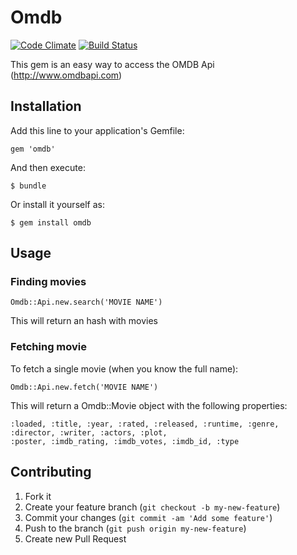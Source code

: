 # Omdb
[![Code Climate](https://codeclimate.com/repos/51dc6afbc7f3a37a72002061/badges/c245beb7b5f063dc7e94/gpa.png)](https://codeclimate.com/repos/51dc6afbc7f3a37a72002061/feed)
[![Build Status](https://travis-ci.org/jvanbaarsen/omdb.png?branch=master)](https://travis-ci.org/jvanbaarsen/omdb)

This gem is an easy way to access the OMDB Api (http://www.omdbapi.com)

## Installation

Add this line to your application's Gemfile:

    gem 'omdb'

And then execute:

    $ bundle

Or install it yourself as:

    $ gem install omdb

## Usage

### Finding movies

    Omdb::Api.new.search('MOVIE NAME')

This will return an hash with movies

### Fetching movie
To fetch a single movie (when you know the full name):

    Omdb::Api.new.fetch('MOVIE NAME')

This will return a Omdb::Movie object with the following properties:

    :loaded, :title, :year, :rated, :released, :runtime, :genre, :director, :writer, :actors, :plot,
    :poster, :imdb_rating, :imdb_votes, :imdb_id, :type

## Contributing

1. Fork it
2. Create your feature branch (`git checkout -b my-new-feature`)
3. Commit your changes (`git commit -am 'Add some feature'`)
4. Push to the branch (`git push origin my-new-feature`)
5. Create new Pull Request
